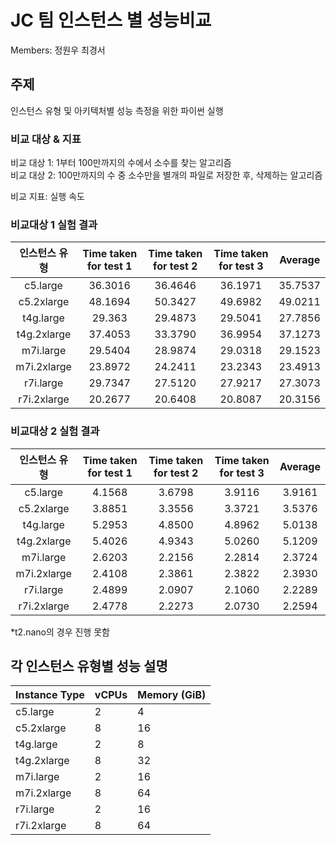 
# JC 팀 인스턴스 별 성능비교
Members: 정원우 최경서

## 주제
인스턴스 유형 및 아키텍처별 성능 측정을 위한 파이썬 실행

### 비교 대상 & 지표
비교 대상 1: 1부터 100만까지의 수에서 소수를 찾는 알고리즘  
비교 대상 2: 100만까지의 수 중 소수만을 별개의 파일로 저장한 후, 삭제하는 알고리즘

비교 지표: 실행 속도

### 비교대상 1 실험 결과

| 인스턴스 유형 | Time taken for test 1 |Time taken for test 2|Time taken for test 3 | Average
| :-----------------: |:--------------------: |:-----------------: | :------------------: |:--:|
| c5.large| 36.3016 | 36.4646 | 36.1971|35.7537
c5.2xlarge| 48.1694 | 50.3427 | 49.6982|49.0211
t4g.large| 29.363 | 29.4873 | 29.5041|27.7856
t4g.2xlarge| 37.4053 | 33.3790 | 36.9954|37.1273
m7i.large| 29.5404 | 28.9874 | 29.0318|29.1523
m7i.2xlarge| 23.8972 | 24.2411 | 23.2343|23.4913
r7i.large| 29.7347 | 27.5120 | 27.9217|27.3073
r7i.2xlarge| 20.2677 | 20.6408 | 20.8087|20.3156

### 비교대상 2 실험 결과

| 인스턴스 유형 | Time taken for test 1 |Time taken for test 2|Time taken for test 3 | Average
| :-----------------: |:--------------------: |:-----------------: | :------------------: |:--:|
c5.large| 4.1568 | 3.6798 | 3.9116|3.9161
c5.2xlarge| 3.8851 | 3.3556 | 3.3721|3.5376
t4g.large| 5.2953 | 4.8500 | 4.8962|5.0138
t4g.2xlarge| 5.4026 | 4.9343 | 5.0260|5.1209
m7i.large| 2.6203 | 2.2156 | 2.2814|2.3724
m7i.2xlarge| 2.4108 | 2.3861 | 2.3822|2.3930
r7i.large| 2.4899 | 2.0907 | 2.1060|2.2289
r7i.2xlarge| 2.4778 | 2.2273 | 2.0730|2.2594

*t2.nano의 경우 진행 못함


## 각 인스턴스 유형별 성능 설명

Instance Type	|vCPUs|	Memory (GiB)
--|-|-
c5.large	|2|	4
c5.2xlarge	|8|	16
t4g.large	|2|	8
t4g.2xlarge	|8|	32
m7i.large	|2|	16
m7i.2xlarge	|8|	64
r7i.large	|2|	16
r7i.2xlarge	|8|	64


